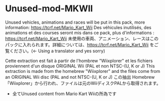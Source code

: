 # Unused-mod-MKWII

Unused vehicles, animations and races will be put in this pack, more information: https://tcrf.net/Mario_Kart_Wii
Des véhicules inutilisés, des animations et des courses seront mis dans ce pack, plus d'informations : https://tcrf.net/Mario_Kart_Wii 
未使用の車両、アニメーション、レースはこのパックに入れられます。詳細については、https://tcrf.net/Mario_Kart_Wii をご覧ください。(<- Using a translator and yes sorry)

Cette extraction est fait à partir de l'hombrew "Wiixplorer" et les fichiers proviennent d'un disque ORIGINAL Wii (PAL et non NTSC-(U, K or J)
This extraction is made from the homebrew "Wiixplorer" and the files come from an ORIGINAL Wii disc (PAL and not NTSC-(U, K or J)
この抽出 Homebrew「Wiixplorer」から行われ、ファイルは元のWiiディスクPALから取得されます。

- 全てUnused content from Mario Kart Wiiの所為です
